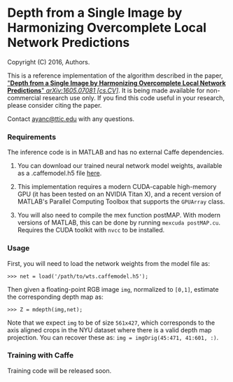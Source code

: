 # Depth from a Single Image by Harmonizing Overcomplete Local Network Predictions
Copyright (C) 2016, Authors.

This is a reference implementation of the algorithm described in the
paper, ["**Depth from a Single Image by Harmonizing Overcomplete Local Network Predictions**"
*arXiv:1605.07081 [cs.CV]*](https://arxiv.org/abs/1605.07081). It is
being made available for non-commercial research use only. If you find
this code useful in your research, please consider citing the paper.

Contact <ayanc@ttic.edu> with any questions.

### Requirements

The inference code is in MATLAB and has no external Caffe dependencies.

1. You can download our trained neural network model weights,
   available as a .caffemodel.h5 file [here][model.h5].
   
2. This implementation requires a modern CUDA-capable high-memory GPU
   (it has been tested on an NVIDIA Titan X), and a recent version of
   MATLAB's Parallel Computing Toolbox that supports the `GPUArray`
   class.
   
3. You will also need to compile the mex function postMAP. With modern
   versions of MATLAB, this can be done by running `mexcuda
   postMAP.cu`. Requires the CUDA toolkit with `nvcc` to be installed.

[model.h5]: http://www.ttic.edu/chakrabarti/mdepth/wts.caffemodel.h5

### Usage

First, you will need to load the network weights from the model file as:

```>>> net = load('/path/to/wts.caffemodel.h5');```

Then given a floating-point RGB image `img`, normalized to `[0,1]`, estimate the corresponding depth map as:

```>>> Z = mdepth(img,net);```

Note that we expect `img` to be of size `561x427`, which corresponds to the axis aligned crops in the NYU dataset where there is a valid depth map projection. You can recover these as: `img = imgOrig(45:471, 41:601, :)`.

### Training with Caffe

Training code will be released soon.
